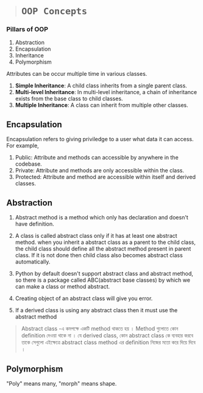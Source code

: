 > # ```OOP Concepts```

### Pillars of OOP  
1. Abstraction
2. Encapsulation
3. Inheritance 
4. Polymorphism 

Attributes can be occur multiple time in various classes.

1. **Simple Inheritance**: A child class inherits from a single parent class.
2. **Multi-level Inheritance**: In multi-level inheritance, a chain of inheritance exists from the base class to child classes.
3. **Multiple Inheritance**: A class can inherit from multiple other classes.

## Encapsulation
Encapsulation refers to giving priviledge to a user what data it can access. For example, 
1. Public: Attribute and methods can accessible by anywhere in the codebase.
2. Private: Attribute and methods are only accessible within the class.
3. Protected: Attribute and method are accessible within itself and derived classes.

## Abstraction
1. Abstract method is a method which only has declaration and doesn't have definition.

2. A class is called abstract class only if it has at least one abstract method.
when you inherit a abstract class as a parent to the child class, the child class should define all the abstract method present in parent class. If it is not done then child class also becomes abstract class automatically.

3. Python by default doesn't support abstract class and abstract method, so there is a package called ABC(abstract base classes) by which we can make a class or method abstract.

4. Creating object of an abstract class will give you error.

5. If a derived class is using any abstract class then it must use the abstract method

> Abstract class -এ কমপক্ষে একটি method থাকতে হয় । Method গুলোতে কোন definition দেওয়া থাকে না । যে derived class, কোন abstract class কে ব্যবহার করবে তাকে সেগুলো এইক্ষেত্রে abstract class method এর definition নিজের মতো করে দিয়ে দিবে ।  

## Polymorphism

"Poly" means many, "morph" means shape.


